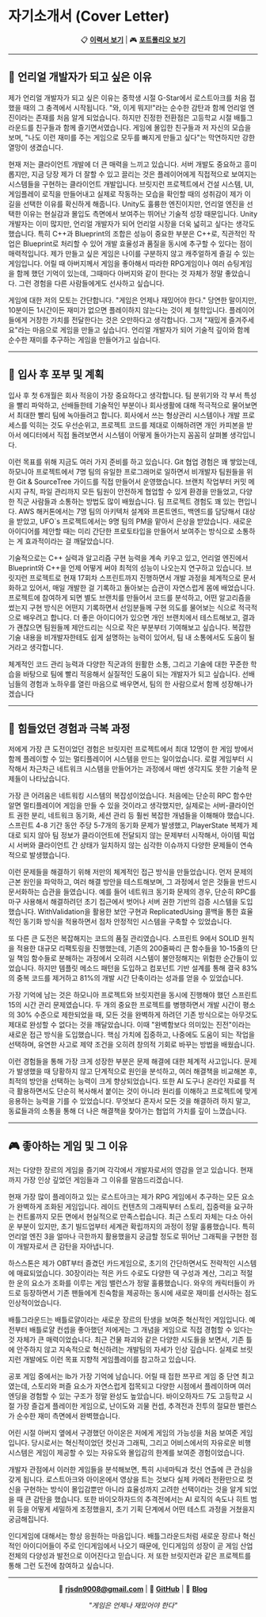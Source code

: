 # 자기소개서 (Cover Letter)

<div align="center">

📋 **[이력서 보기](./KimGunwoo-Resume.md)** | 🎮 **[포트폴리오 보기](./README.md)**

</div>

---

## 🎯 언리얼 개발자가 되고 싶은 이유

제가 언리얼 개발자가 되고 싶은 이유는 중학생 시절 G-Star에서 로스트아크를 처음 접했을 때의 그 충격에서 시작됩니다. "와, 이게 뭐지!"라는 순수한 감탄과 함께 언리얼 엔진이라는 존재를 처음 알게 되었습니다. 하지만 진정한 전환점은 고등학교 시절 배틀그라운드를 친구들과 함께 즐기면서였습니다. 게임에 몰입한 친구들과 저 자신의 모습을 보며, "나도 이런 재미를 주는 게임으로 모두를 빠지게 만들고 싶다"는 막연하지만 강한 열망이 생겼습니다.

현재 저는 클라이언트 개발에 더 큰 매력을 느끼고 있습니다. 서버 개발도 중요하고 흥미롭지만, 지금 당장 제가 더 잘할 수 있고 끌리는 것은 플레이어에게 직접적으로 보여지는 시스템들을 구현하는 클라이언트 개발입니다. 브릿지런 프로젝트에서 건설 시스템, UI, 게임플레이 로직을 만들어내고 실제로 작동하는 모습을 확인할 때의 성취감이 제가 이 길을 선택한 이유를 확신하게 해줍니다.
Unity도 훌륭한 엔진이지만, 언리얼 엔진을 선택한 이유는 현실감과 몰입도 측면에서 보여주는 뛰어난 기술적 성장 때문입니다. Unity 개발자는 이미 많지만, 언리얼 개발자가 되어 언리얼 시장을 더욱 넓히고 싶다는 생각도 했습니다. 특히 C++과 Blueprint의 조합은 성능이 중요한 부분은 C++로, 직관적인 작업은 Blueprint로 처리할 수 있어 개발 효율성과 품질을 동시에 추구할 수 있다는 점이 매력적입니다.
제가 만들고 싶은 게임은 나이를 구분하지 않고 캐주얼하게 즐길 수 있는 게임입니다. 어릴 때 아버지께서 게임을 좋아해서 따라한 RPG게임이나 여러 슈팅게임을 함께 했던 기억이 있는데, 그때마다 아버지와 같이 한다는 것 자체가 정말 좋았습니다. 그런 경험을 다른 사람들에게도 선사하고 싶습니다.

게임에 대한 저의 모토는 간단합니다. "게임은 언제나 재밌어야 한다." 당연한 말이지만, 10분이든 1시간이든 재미가 없으면 플레이하지 않는다는 것이 제 철학입니다. 플레이어들에게 거창한 가치를 전달한다는 것은 오만하다고 생각합니다. 그저 "재밌게 즐겨주세요"라는 마음으로 게임을 만들고 싶습니다. 언리얼 개발자가 되어 기술적 깊이와 함께 순수한 재미를 추구하는 게임을 만들어가고 싶습니다.

---

## 💼 입사 후 포부 및 계획

입사 후 첫 6개월은 회사 적응이 가장 중요하다고 생각합니다. 팀 분위기와 각 부서 특성을 빨리 파악하고, 선배들한테 기술적인 부분이나 회사생활에 대해 적극적으로 물어보면서 최대한 빨리 팀에 녹아들려고 합니다. 회사에서 쓰는 형상관리 시스템이나 개발 프로세스를 익히는 것도 우선순위고, 프로젝트 코드를 제대로 이해하려면 개인 카피본을 받아서 에디터에서 직접 돌려보면서 시스템이 어떻게 돌아가는지 꼼꼼히 살펴볼 생각입니다.

이런 목표를 위해 지금도 여러 가지 준비를 하고 있습니다. Git 협업 경험은 꽤 쌓았는데, 하모니아 프로젝트에서 7명 팀의 유일한 프로그래머로 일하면서 비개발자 팀원들을 위한 Git & SourceTree 가이드를 직접 만들어서 운영했습니다. 브랜치 작업부터 커밋 메시지 규칙, 파일 관리까지 모든 팀원이 안전하게 협업할 수 있게 환경을 만들었고, 다양한 직군 사람들과 소통하는 방법도 많이 배웠습니다.
팀 프로젝트 경험도 꽤 있는 편입니다. AWS 해커톤에서는 7명 팀의 아키텍처 설계와 프론트엔드, 백엔드를 담당해서 대상을 받았고, UFO`s 프로젝트에서는 9명 팀의 PM을 맡아서 은상을 받았습니다. 새로운 아이디어를 제안할 때는 미리 간단한 프로토타입을 만들어서 보여주는 방식으로 소통하는 게 효과적이라는 걸 깨달았습니다.

기술적으로는 C++ 실력과 알고리즘 구현 능력을 계속 키우고 있고, 언리얼 엔진에서 Blueprint와 C++을 언제 어떻게 써야 최적의 성능이 나오는지 연구하고 있습니다. 브릿지런 프로젝트로 현재 17회차 스프린트까지 진행하면서 개발 과정을 체계적으로 문서화하고 있어서, 매일 개발한 걸 기록하고 돌아보는 습관이 자연스럽게 몸에 배었습니다.
프로젝트에 참여하게 되면 별도 브랜치를 만들어서 코드를 분석하고, 어떤 알고리즘을 썼는지 구현 방식은 어떤지 기록하면서 선임분들께 구현 의도를 물어보는 식으로 적극적으로 배우려고 합니다. 더 좋은 아이디어가 있으면 개인 브랜치에서 테스트해보고, 결과가 괜찮으면 팀원들께 제안드리는 식으로 작은 부분부터 기여해보고 싶습니다. 복잡한 기술 내용을 비개발자한테도 쉽게 설명하는 능력이 있어서, 팀 내 소통에서도 도움이 될 거라고 생각합니다.

체계적인 코드 관리 능력과 다양한 직군과의 원활한 소통, 그리고 기술에 대한 꾸준한 학습을 바탕으로 팀에 빨리 적응해서 실질적인 도움이 되는 개발자가 되고 싶습니다. 선배님들의 경험과 노하우를 열린 마음으로 배우면서, 팀의 한 사람으로서 함께 성장해나가겠습니다

---

## 💪 힘들었던 경험과 극복 과정

저에게 가장 큰 도전이었던 경험은 브릿지런 프로젝트에서 최대 12명이 한 게임 방에서 함께 플레이할 수 있는 멀티플레이어 시스템을 만드는 일이었습니다. 로컬 게임부터 시작해서 차근차근 네트워크 시스템을 만들어가는 과정에서 매번 생각지도 못한 기술적 문제들이 나타났습니다.

가장 큰 어려움은 네트워킹 시스템의 복잡성이었습니다. 처음에는 단순히 RPC 함수만 알면 멀티플레이어 게임을 만들 수 있을 것이라고 생각했지만, 실제로는 서버-클라이언트 권한 분리, 네트워크 동기화, 세션 관리 등 훨씬 복잡한 개념들을 이해해야 했습니다. 스프린트 4-8 기간 동안 주당 5-7개의 동기화 문제가 발생했고, PlayerState 복제가 제대로 되지 않아 팀 정보가 클라이언트에 전달되지 않는 문제부터 시작해서, 아이템 픽업 시 서버와 클라이언트 간 상태가 일치하지 않는 심각한 이슈까지 다양한 문제들이 연속적으로 발생했습니다.

이런 문제들을 해결하기 위해 저만의 체계적인 접근 방식을 만들었습니다. 먼저 문제의 근본 원인을 파악하고, 여러 해결 방안을 테스트해보며, 그 과정에서 얻은 것들을 반드시 문서화하는 습관을 들였습니다. 예를 들어 네트워크 동기화 문제의 경우, 단순히 RPC를 마구 사용해서 해결하려던 초기 접근에서 벗어나 서버 권한 기반의 검증 시스템을 도입했습니다. WithValidation을 활용한 보안 구현과 ReplicatedUsing 콜백을 통한 효율적인 동기화 방식을 적용하면서 점차 안정적인 시스템을 구축할 수 있었습니다.

또 다른 큰 도전은 복잡해지는 코드의 품질 관리였습니다. 스프린트 9에서 SOLID 원칙을 적용한 대규모 리팩토링을 진행했는데, 기존의 200줄짜리 큰 함수들을 10-15줄의 단일 책임 함수들로 분해하는 과정에서 오히려 시스템이 불안정해지는 위험한 순간들이 있었습니다. 하지만 템플릿 메소드 패턴을 도입하고 컴포넌트 기반 설계를 통해 결국 83%의 중복 코드를 제거하고 81%의 개발 시간 단축이라는 성과를 얻을 수 있었습니다.

가장 기억에 남는 것은 하모니아 프로젝트와 브릿지런을 동시에 진행해야 했던 스프린트 15의 시간 관리 문제였습니다. 두 개의 중요한 프로젝트를 병행하면서 개발 시간이 평소의 30% 수준으로 제한되었을 때, 모든 것을 완벽하게 하려던 기존 방식으로는 아무것도 제대로 완성할 수 없다는 것을 깨달았습니다. 이때 "완벽함보다 의미있는 진전"이라는 새로운 접근 방식을 도입했습니다. 핵심 가치에 집중하고, 나중에도 도움이 되는 작업을 선택하며, 유연한 사고로 제약 조건을 오히려 창의적 기회로 바꾸는 방법을 배웠습니다.

이런 경험들을 통해 가장 크게 성장한 부분은 문제 해결에 대한 체계적 사고입니다. 문제가 발생했을 때 당황하지 않고 단계적으로 원인을 분석하고, 여러 해결책을 비교해본 후, 최적의 방안을 선택하는 능력이 크게 향상되었습니다. 또한 AI 도구나 온라인 자료를 적극 활용하면서도 단순히 복사해서 붙이는 것이 아니라 원리를 이해하고 프로젝트에 맞게 응용하는 능력을 기를 수 있었습니다. 무엇보다 혼자서 모든 것을 해결하려 하지 말고, 동료들과의 소통을 통해 더 나은 해결책을 찾아가는 협업의 가치를 깊이 느꼈습니다.

---

## 🎮 좋아하는 게임 및 그 이유

저는 다양한 장르의 게임을 즐기며 각각에서 개발자로서의 영감을 얻고 있습니다. 현재까지 가장 인상 깊었던 게임들과 그 이유를 말씀드리겠습니다.

현재 가장 많이 플레이하고 있는 로스트아크는 제가 RPG 게임에서 추구하는 모든 요소가 완벽하게 조화된 게임입니다. 레이드 컨텐츠의 그래픽부터 스토리, 집중력을 요구하는 컨트롤까지 모든 면에서 현실적으로 만족스럽습니다. 최근 스토리 자체는 다소 아쉬운 부분이 있지만, 초기 빌드업부터 세계관 확립까지의 과정이 정말 훌륭했습니다. 특히 언리얼 엔진 3을 얼마나 극한까지 활용했을지 궁금할 정도로 뛰어난 그래픽을 구현한 점이 개발자로서 큰 감탄을 자아냅니다.

하스스톤은 제가 OBT부터 즐겼던 카드게임으로, 초기의 간단하면서도 전략적인 시스템에 매료되었습니다. 30장이라는 적은 카드 수로도 다양한 덱 구성과 계산, 그리고 적절한 운의 요소가 조화를 이루는 게임 밸런스가 정말 훌륭했습니다. 와우의 캐릭터들이 카드로 등장하면서 기존 팬들에게 친숙함을 제공하는 동시에 새로운 재미를 선사하는 점도 인상적이었습니다.

배틀그라운드는 배틀로얄이라는 새로운 장르의 탄생을 보여준 혁신적인 게임입니다. 예전부터 배틀로얄 컨셉을 좋아했던 저에게는 그 개념을 게임으로 직접 경험할 수 있다는 것 자체가 큰 매력이었습니다. 최근 건물 파괴와 같은 다양한 시도들을 보면서, 기존 틀에 안주하지 않고 지속적으로 혁신하려는 개발팀의 자세가 인상 깊습니다. 실제로 브릿지런 개발에도 이런 목표 지향적 게임플레이를 참고하고 있습니다.

공포 게임 중에서는 Ib가 가장 기억에 남습니다. 어릴 때 접한 쯔꾸르 게임 중 단연 최고였는데, 스토리와 퍼즐 요소가 자연스럽게 접목되고 다양한 시점에서 플레이하며 여러 엔딩을 경험할 수 있는 구조가 정말 완성도 높았습니다. 바이오하자드 7도 고등학교 시절 가장 즐겁게 플레이한 게임으로, 난이도와 괴물 컨셉, 추격전과 전투의 절묘한 밸런스가 순수한 재미 측면에서 완벽했습니다.

어린 시절 아버지 옆에서 구경했던 아이온은 저에게 게임의 가능성을 처음 보여준 게임입니다. 당시로서는 혁신적이었던 컷신과 그래픽, 그리고 어비스에서의 자유로운 비행 시스템은 게임이 제공할 수 있는 자유도와 몰입감의 한계를 보여준 경험이었습니다.

개발자 관점에서 이러한 게임들을 분석해보면, 특히 시네마틱과 컷신 연출에 큰 관심을 갖게 됩니다. 로스트아크와 아이온에서 영상을 트는 것보다 실제 카메라 전환만으로 컷신을 구현하는 방식이 몰입감뿐만 아니라 효율성까지 고려한 선택이라는 것을 알게 되었을 때 큰 감탄을 했습니다. 또한 바이오하자드의 추격전에서는 AI 로직의 속도나 히트 범위 등을 어떻게 세밀하게 조정했을지, 초기 기획 단계에서 어떤 테스트 과정을 거쳤을지 궁금해집니다.

인디게임에 대해서는 항상 응원하는 마음입니다. 배틀그라운드처럼 새로운 장르나 혁신적인 아이디어들이 주로 인디게임에서 나오기 때문에, 인디게임의 성장이 곧 게임 산업 전체의 다양성과 발전으로 이어진다고 믿습니다. 저 또한 브릿지런과 같은 프로젝트를 통해 그런 도전에 참여하고 싶습니다.

---

<div align="center">

📧 **rjsdn9008@gmail.com** | 🐙 **[GitHub](https://github.com/genwo123)** | 📝 **[Blog](https://www.notion.so/woogun/)**

*"게임은 언제나 재밌어야 한다"*

</div>
